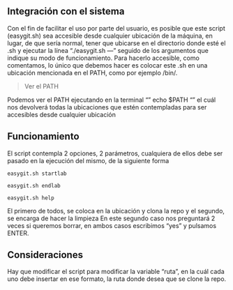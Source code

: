 ## **Integración con el sistema**

Con el fin de facilitar el uso por parte del usuario, es posible que este script (easygit.sh) sea accesible desde cualquier ubicación de la máquina, en lugar, de que sería normal, tener que ubicarse en el directorio donde esté el .sh y ejecutar la línea “./easygit.sh —” seguido de los argumentos que indique su modo de funcionamiento.
Para hacerlo accesible, como comentamos, lo único que debemos hacer es colocar este .sh en una ubicación mencionada en el PATH, como por ejemplo /bin/.

>Ver el PATH
>
Podemos ver el PATH ejecutando en la terminal “” echo $PATH “” el cuál nos devolverá todas la ubicaciones que estén contempladas para ser accesibles desde cualquier ubicación

## **Funcionamiento**

El script contempla 2 opciones, 2 parámetros, cualquiera de ellos debe ser pasado en la ejecución del mismo, de la siguiente forma
```
easygit.sh startlab
```
```
easygit.sh endlab
```
```
easygit.sh help
```

El primero de todos, se coloca en la ubicación y clona la repo y el segundo, se encarga de hacer la limpieza
En este segundo caso nos preguntará 2 veces si queremos borrar, en ambos casos escribimos “yes” y pulsamos ENTER.

## **Consideraciones**

Hay que modificar el script para modificar la variable “ruta”, en la cuál cada uno debe insertar en ese formato, la ruta donde desea que se clone la repo. 
